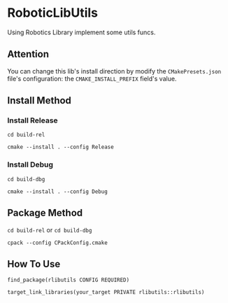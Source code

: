 # RoboticLibUtils
Using Robotics Library implement some utils funcs.

## Attention
You can change this lib's install direction by modify the `CMakePresets.json` file's configuration: the `CMAKE_INSTALL_PREFIX` field's value.
## Install Method
### Install Release
`cd build-rel`

`cmake --install . --config Release`

### Install Debug
`cd build-dbg`

`cmake --install . --config Debug`

## Package Method
`cd build-rel` or `cd build-dbg`

`cpack --config CPackConfig.cmake`

## How To Use
`find_package(rlibutils CONFIG REQUIRED)`

`target_link_libraries(your_target PRIVATE rlibutils::rlibutils)`
